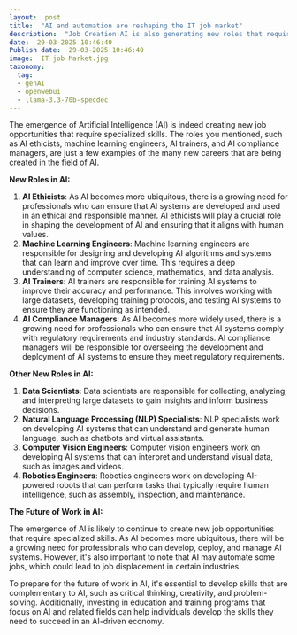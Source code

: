 ```yaml
---
layout:  post
title:  "AI and automation are reshaping the IT job market"
description:  "Job Creation:AI is also generating new roles that require specialized skills, such as: AI ethicists: Ensuring ethical AI development, Machine learning engineers: Designing AI algorithms and systems, AI trainers: Training AI systems to improve accuracy. AI compliance managers: Overseeing regulatory adherence in AI applications"
date:  29-03-2025 10:46:40
Publish date:  29-03-2025 10:46:40
image:  IT job Market.jpg
taxonomy:
  tag:
  - genAI
  - openwebui
  - llama-3.3-70b-specdec
---
```

The emergence of Artificial Intelligence (AI) is indeed creating new job opportunities that require specialized skills. The roles you mentioned, such as AI ethicists, machine learning engineers, AI trainers, and AI compliance managers, are just a few examples of the many new careers that are being created in the field of AI.

**New Roles in AI:**

1. **AI Ethicists**: As AI becomes more ubiquitous, there is a growing need for professionals who can ensure that AI systems are developed and used in an ethical and responsible manner. AI ethicists will play a crucial role in shaping the development of AI and ensuring that it aligns with human values.
2. **Machine Learning Engineers**: Machine learning engineers are responsible for designing and developing AI algorithms and systems that can learn and improve over time. This requires a deep understanding of computer science, mathematics, and data analysis.
3. **AI Trainers**: AI trainers are responsible for training AI systems to improve their accuracy and performance. This involves working with large datasets, developing training protocols, and testing AI systems to ensure they are functioning as intended.
4. **AI Compliance Managers**: As AI becomes more widely used, there is a growing need for professionals who can ensure that AI systems comply with regulatory requirements and industry standards. AI compliance managers will be responsible for overseeing the development and deployment of AI systems to ensure they meet regulatory requirements.

**Other New Roles in AI:**

1. **Data Scientists**: Data scientists are responsible for collecting, analyzing, and interpreting large datasets to gain insights and inform business decisions.
2. **Natural Language Processing (NLP) Specialists**: NLP specialists work on developing AI systems that can understand and generate human language, such as chatbots and virtual assistants.
3. **Computer Vision Engineers**: Computer vision engineers work on developing AI systems that can interpret and understand visual data, such as images and videos.
4. **Robotics Engineers**: Robotics engineers work on developing AI-powered robots that can perform tasks that typically require human intelligence, such as assembly, inspection, and maintenance.

**The Future of Work in AI:**

The emergence of AI is likely to continue to create new job opportunities that require specialized skills. As AI becomes more ubiquitous, there will be a growing need for professionals who can develop, deploy, and manage AI systems. However, it's also important to note that AI may automate some jobs, which could lead to job displacement in certain industries.

To prepare for the future of work in AI, it's essential to develop skills that are complementary to AI, such as critical thinking, creativity, and problem-solving. Additionally, investing in education and training programs that focus on AI and related fields can help individuals develop the skills they need to succeed in an AI-driven economy.